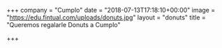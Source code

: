 +++
company = "Cumplo"
date = "2018-07-13T17:18:10+00:00"
image = "https://edu.fintual.com/uploads/donuts.jpg"
layout = "donuts"
title = "Queremos regalarle Donuts a Cumplo"

+++
